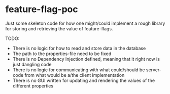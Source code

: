 # feature-flag-poc
Just some skeleton code for how one might/could implement a rough library for storing and retrieving the value of feature-flags.

TODO:
- There is no logic for how to read and store data in the database
- The path to the properties-file need to be fixed
- There is no Dependency Injection defined, meaning that it right now is just dangling code
- There is no logic for communicating with what could/should be server-code from what would be a/the client implementation
- There is no GUI written for updating and rendering the values of the different properties
